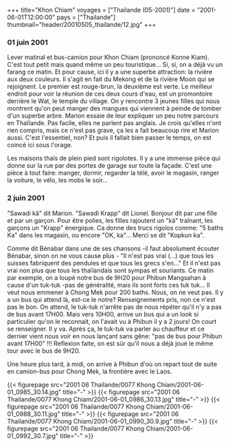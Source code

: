 +++
title="Khon Chiam"
voyages = ["Thailande (05-2001)"]
date = "2001-06-01T12:00:00"
pays = ["Thailande"]
thumbnail="header/20010505_thailande/12.jpg"
+++
### 01 juin 2001

Lever matinal et bus-camion pour Khon Chiam (prononcé Konne Kiam). C'est tout 
petit mais quand même un peu touristique... Si, si, on a déjà vu un farang ce 
matin. Et pour cause, ici il y a une superbe attraction: la rivière aux deux 
couleurs. Il s'agit en fait du Mekong et de la rivière Moon qui se rejoignent. 
Le premier est rouge-brun, la deuxième est verte. Le meilleur endroit pour voir 
la réunion de ces deux cours d'eau, est un promontoire derrière le Wat, le temple 
du village. On y rencontre 3 jeunes filles qui nous montrent qu'on peut manger 
des mangues qui viennent à peinde de tomber d'un superbe arbre. Marion essaie 
de leur expliquer un peu notre parcours en Thaïlande. Pas facile, elles ne parlent 
pas anglais. Je crois qu'elles n'ont rien compris, mais ce n'est pas grave, 
ça les a fait beaucoup rire et Marion aussi. C'est l'essentiel, non? Et puis 
il fallait bien passer le temps, on est coincé ici sous l'orage. 

Les maisons thaïs de plein pied sont rigolotes. Il y a une immense pièce qui 
donne sur la rue par des portes de garage sur toute la façade. C'est une pièce 
à tout faire: manger, dormir, regarder la télé, avoir le magasin, ranger la 
voiture, le vélo, les mobs le soir... 

### 2 juin 2001

"Sawadi kâ" dit Marion. "Sawadi Krapp" dit Lionel. Bonjour dit par une fille 
et par un garçon. Pour être polies, les filles rajoutent un "kâ" traînant, les 
garçons un "Krapp" énergique. Ca donne des trucs rigolos comme: "5 baths Ka" 
dans les magasin, ou encore "OK, ka"... Merci se dit "Kopkun ka". 

Comme dit Bénabar dans une de ses chansons -il faut absolument écouter Bénabar, 
sinon on ne vous cause plus - "Il n'est pas vrai (...) que tous les suisses 
fabriquent des pendules et que tous les grecs s'en..." Et il n'est pas vrai 
non plus que tous les thaïlandais sont sympas et souriants. Ce matin par exemple, 
on a loupé notre bus de 9H20 pour Phibun Mangsahan à cause d'un tuk-tuk -pas 
de généralité, mais ils sont forts ces tuk tuk... Il veut nous emmener à Chong 
Mek pour 200 baths. Nous, on ne veut pas. Il y a un bus qui attend là, est-ce 
le notre? Renseignements pris, non ce n'est pas le bon. On attend, le tuk-tuk 
n'arrête pas de nous répéter qu'il n'y a pas de bus avant 17H00. Mais vers 10H00, 
arrive un bus qui a un look si particulier qu'on le reconnait, on l'avait vu 
à Phibun il y a 2 jours! On court se renseigner. Il y va. Après ça, le tuk-tuk 
va parler au chauffeur et ce dernier vient nous voir en nous lançant sans gêne: 
"pas de bus pour Phibun avant 17H00" !!! Reflexion faite, on est sûr qu'il nous 
a déjà joué le même tour avec le bus de 9H20. 

Une heure plus tard, à midi, on arrive à Phibun d'où on repart tout de suite 
en camion-bus pour Chong Mek, la frontière avec le Laos.


<div id="TOTO">{{< figurepage src="2001 06 Thailande/0077 Khong Chiam/2001-06-01_0985_30.14.jpg" title="-"  >}}
{{< figurepage src="2001 06 Thailande/0077 Khong Chiam/2001-06-01_0986_30.13.jpg" title="-"  >}}
{{< figurepage src="2001 06 Thailande/0077 Khong Chiam/2001-06-01_0988_30.11.jpg" title="-"  >}}
{{< figurepage src="2001 06 Thailande/0077 Khong Chiam/2001-06-01_0990_30.9.jpg" title="-"  >}}
{{< figurepage src="2001 06 Thailande/0077 Khong Chiam/2001-06-01_0992_30.7.jpg" title="-"  >}}
</DIV>

